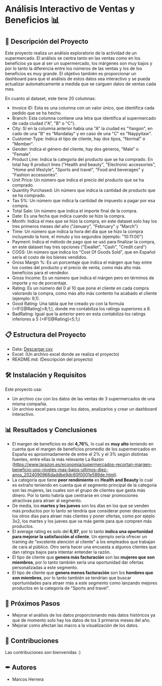 # Análisis Interactivo de Ventas y Beneficios 📊

## 📖 Descripción del Proyecto
Este proyecto realiza un análisis exploratorio de la actividad de un supermercado. 
El análisis se centra tanto en las ventas como en los beneficios ya que al ser un supermercado, los márgenes son muy bajos y por lo tanto la diferencia entre los números de las ventas y los de los beneficios es muy grande. 
El objetivo también es proporcionar un dashboard para que el análisis de estos datos sea interactivo y se pueda actualizar automaticamente a medida que se carguen datos de ventas cada mes.

En cuanto al dataset, este tiene 20 columnas:
- Invoice ID: Esta es una columna con un valor único, que identifica cada pedido que se ha hecho.
- Branch: Esta columna contiene una letra que identifica al supermercado de cada ciudad ("A", "B" o "C").
- City: SI en la columna anterior había una "A" la ciudad es "Yangon", en cado de una "B" es "Mandalay" y en caso de una "C" es "Naypyitaw".
- Customer Type: Indica el tipo de cliente, hay dos tipos, "Normal" o "Member".
- Gender: Indica el género del cliente, hay dos géneros, "Male" o "Female".
- Product Line: Indica la categoría del producto que se ha comprado. En total hay 6 product lines ("Health and beauty", "Electronic accessories", "Home and lifestyle", "Sports and travel", "Food and beverages" y "Fashion accessories".
- Unit Price: Un número que indica el precio del producto que se ha comprado.
- Quantity Purchased: Un número que indica la cantidad de producto que se ha comprado.
- Tax 5%: Un número que indica la cantidad de impuesto a pagar por esa compra.
- Total Sale: Un número que indica el importe final de la compra.
- Date: Es una fecha que indica cuando se hizo la compra.
- Month: Indica el mes que se hizo la compra, en este dataset solo hay los tres primeros meses del año ("January", "February" y "March")
- Time: Un número que indica la hora del día que se hizo la compra incluyendo la hore, el minuto y los segundos (ejemplo: "10:11:00")
- Payment: Indica el método de pago que se usó para finalizar la compra, en este dataset hay tres opciones ("Ewallet", "Cash", "Credit card")
- COGS: Un número que indica los "Cost Of Goods Sold", que en Español sería el costo de los bienes vendidos.
- Gross Margin %: Es un porcentaje que indica el márgen que hay entre los costes del producto y el precio de venta, como más alto más beneficios para el vendedor.
- Gross Income: Es un número que indica el márgen pero en términos de importe y no de porcentaje.
- Rating: Es un número del 0 al 10 que pone el cliente en cada compra valorando la compra, como más alto más contento ha acabado el cliente (ejemplo: 9,1).
- Good Rating: Una tabla que he creado yo con la formula (=IF([@Rating]>8;1;), donde me contabiliza los ratings superiores a 8.
- BadRating: Igual que la anterior pero en esta contabiliza los ratings inferiores a 5 (=IF([@Rating]<5;1;)

## 📋 Estructura del Proyecto

- Data: [Descargar csv](https://kaggle.com/datasets/aungpyaeap/supermarket-sales?resource=download)
- Excel: (Un archivo excel donde se realiza el proyecto)
- README.md:  (Descripción del proyecto)

## 🛠 Instalación y Requisitos


Este proyecto usa:

- Un archivo csv con los datos de las ventas de 3 supermercados de una misma compañía.
- Un archivo excel para cargar los datos, analizarlos y crear un dashboard interactivo.

## 📊 Resultados y Conclusiones

- El margen de beneficios es del **4,76%**, lo cual es **muy alto** teniendo en cuenta que el margen de beneficios promedio de los supermercados en España es aproximadamente de entre el 2% y el 3% según distintas fuentes, entre ellas la más relevante La Razón (https://www.larazon.es/economia/supermercados-recortan-margen-beneficio-uno-niveles-mas-bajos-ultimos-diez-anos_2024090966daddbe9dc60f0001e589de.html).
- La categoría que tiene **peor rendimiento** es **Health and Beauty** lo cual es extraño teniendo en cuenta que el segmento principal de la categoría son las mujeres, las cuales son el grupo de clientes que gasta más dinero. Por lo tanto habría que centrarse en crear promociones atractivas para atraer al segmento.
- De media, los **martes y los jueves** son los días en los que se venden más productos por lo tanto se tendría que considerar poner descuentos los otros días para atraer más clientes y poner ofertas, como por ejeplo 3x2, los martes y los jueves que va más gente para que compren más productos.
- El average rating es solo del **6,97**, por lo tanto **indica una oportunidad para mejorar la satisfacción al cliente**. Un ejemplo sería ofrecer un training de "excelente atención al cliente" a los empleados que trabajan de cara al público. Otro sería hacer una encuesta a algunos clientes que dan ratings bajos para intentar entender la razón.
- El tipo de cliente que **genera más facturación** son las **mujeres que son miembros**, por lo tanto también sería una oportunidad dar ofertas personalizadas a este segmento.
- El tipo de cliente que **genera menos facturación** son los **hombres que son miembros**, por lo tanto también se tendrían que buscar oportunidades para atraer más a este segmento como lanzando mejores productos en la categoría de "Sports and travel".

## 🔄 Próximos Pasos

- Mejorar el análisis de los datos proporcionando más datos históricos ya que de momento solo hay los datos de los 3 primeros meses del año.
- Mejorar como afectan las macro a la visualización de los datos.

## 🤝 Contribuciones

Las contribuciones son bienvenidas :)

##  ✒ Autores

- Marcos Herrera
